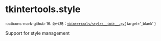 # tkintertools.style

<small>:octicons-mark-github-16: 源代码：[`tkintertools/style/__init__.py`](https://github.com/Xiaokang2022/tkintertools/blob/3.0.0rc5/tkintertools/style/__init__.py){ target='_blank' }</small>

Support for style management


